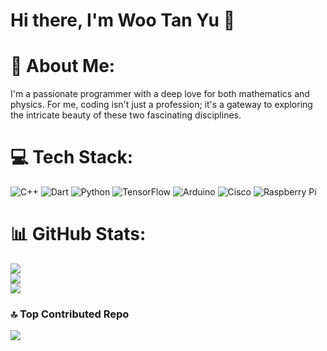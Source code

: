 # Hi there, I'm Woo Tan Yu 👋

# 💫 About Me:
I'm a passionate programmer with a deep love for both mathematics and physics. For me, coding isn't just a profession; it's a gateway to exploring the intricate beauty of these two fascinating disciplines.


# 💻 Tech Stack:
![C++](https://img.shields.io/badge/c++-%2300599C.svg?style=for-the-badge&logo=c%2B%2B&logoColor=white) ![Dart](https://img.shields.io/badge/dart-%230175C2.svg?style=for-the-badge&logo=dart&logoColor=white) ![Python](https://img.shields.io/badge/python-3670A0?style=for-the-badge&logo=python&logoColor=ffdd54) ![TensorFlow](https://img.shields.io/badge/TensorFlow-%23FF6F00.svg?style=for-the-badge&logo=TensorFlow&logoColor=white) ![Arduino](https://img.shields.io/badge/-Arduino-00979D?style=for-the-badge&logo=Arduino&logoColor=white) ![Cisco](https://img.shields.io/badge/cisco-%23049fd9.svg?style=for-the-badge&logo=cisco&logoColor=black) ![Raspberry Pi](https://img.shields.io/badge/-RaspberryPi-C51A4A?style=for-the-badge&logo=Raspberry-Pi)
# 📊 GitHub Stats:
![](https://github-readme-stats.vercel.app/api?username=Wootan-Yu&theme=dark&hide_border=false&include_all_commits=false&count_private=false)<br/>
![](https://github-readme-streak-stats.herokuapp.com/?user=Wootan-Yu&theme=dark&hide_border=false)<br/>
![](https://github-readme-stats.vercel.app/api/top-langs/?username=Wootan-Yu&theme=dark&hide_border=false&include_all_commits=false&count_private=false&layout=compact)

### 🔝 Top Contributed Repo
![](https://github-contributor-stats.vercel.app/api?username=Wootan-Yu&limit=5&theme=monokai&combine_all_yearly_contributions=true)


